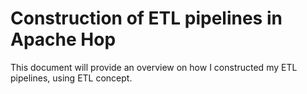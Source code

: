 # Construction of ETL pipelines in Apache Hop
This document will provide an overview on how I constructed my ETL pipelines, using ETL concept.
